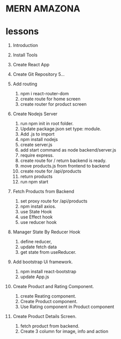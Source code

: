 # MERN AMAZONA

# lessons

1. Introduction
2. Install Tools
3. Create React App
4. Create Git Repository
5...
6. Add routing
    1. npm i react-router-dom
    2. create route for home screen
    3. create router for product screen

7. Create Nodejs Server
    1. run npm init in root folder.
    2. Update package.json set type: module.
    3. Add .js to import 
    4. npm install nodejs
    5. create server.js
    6. add start command as node backend/server.js
    7. require express.
    8. create route for / return backend is ready.
    9. move products.js from frontend to backend
    10. create route for /api/products
    11. return products
    12. run npm start

8. Fetch Products from Backend
    1. set proxy route for /api/products
    2. npm install axios.
    3. use State Hook
    4. use Effect hook
    5. use reducer hook

9. Manager State By Reducer Hook
    1. define reducer,
    2. update fetch data 
    3. get state from useReducer.

10. Add bootstrap Ui framework.
    1. npm install react-bootstrap
    2. update App.js

11. Create Product and Rating Component.
    1. create Reating component.
    2. Create Product component.
    3. Use Rating component in Product component

12. Create Product Details Screen.
    1. fetch product from backend.
    2. Create 3 column for image, info and action